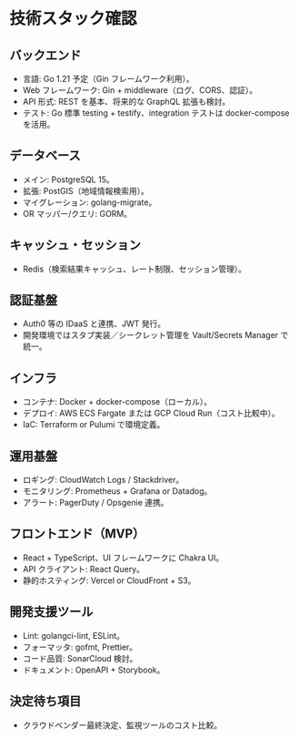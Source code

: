 # 技術スタック確認

## バックエンド

- 言語: Go 1.21 予定（Gin フレームワーク利用）。
- Web フレームワーク: Gin + middleware（ログ、CORS、認証）。
- API 形式: REST を基本、将来的な GraphQL 拡張も検討。
- テスト: Go 標準 testing + testify、integration テストは docker-compose を活用。

## データベース

- メイン: PostgreSQL 15。
- 拡張: PostGIS（地域情報検索用）。
- マイグレーション: golang-migrate。
- OR マッパー/クエリ: GORM。

## キャッシュ・セッション

- Redis（検索結果キャッシュ、レート制限、セッション管理）。

## 認証基盤

- Auth0 等の IDaaS と連携、JWT 発行。
- 開発環境ではスタブ実装／シークレット管理を Vault/Secrets Manager で統一。

## インフラ

- コンテナ: Docker + docker-compose（ローカル）。
- デプロイ: AWS ECS Fargate または GCP Cloud Run（コスト比較中）。
- IaC: Terraform or Pulumi で環境定義。

## 運用基盤

- ロギング: CloudWatch Logs / Stackdriver。
- モニタリング: Prometheus + Grafana or Datadog。
- アラート: PagerDuty / Opsgenie 連携。

## フロントエンド（MVP）

- React + TypeScript、UI フレームワークに Chakra UI。
- API クライアント: React Query。
- 静的ホスティング: Vercel or CloudFront + S3。

## 開発支援ツール

- Lint: golangci-lint, ESLint。
- フォーマッタ: gofmt, Prettier。
- コード品質: SonarCloud 検討。
- ドキュメント: OpenAPI + Storybook。

## 決定待ち項目

- クラウドベンダー最終決定、監視ツールのコスト比較。
